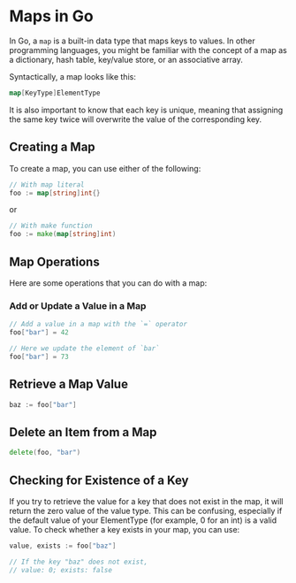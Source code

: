 # Maps in Go

In Go, a `map` is a built-in data type that maps keys to values. In other programming languages, you might be familiar with the concept of a map as a dictionary, hash table, key/value store, or an associative array.

Syntactically, a map looks like this:

```go
map[KeyType]ElementType
```

It is also important to know that each key is unique, meaning that assigning the same key twice will overwrite the value of the corresponding key.

## Creating a Map
To create a map, you can use either of the following:

```go
// With map literal
foo := map[string]int{}
```

or

```go
// With make function
foo := make(map[string]int)
```

## Map Operations
Here are some operations that you can do with a map:

### Add or Update a Value in a Map
```go
// Add a value in a map with the `=` operator
foo["bar"] = 42

// Here we update the element of `bar`
foo["bar"] = 73
```

## Retrieve a Map Value
```go
baz := foo["bar"]
```

## Delete an Item from a Map
```go
delete(foo, "bar")
```

## Checking for Existence of a Key
If you try to retrieve the value for a key that does not exist in the map, it will return the zero value of the value type. This can be confusing, especially if the default value of your ElementType (for example, 0 for an int) is a valid value. To check whether a key exists in your map, you can use:

```go
value, exists := foo["baz"]

// If the key "baz" does not exist,
// value: 0; exists: false
```

